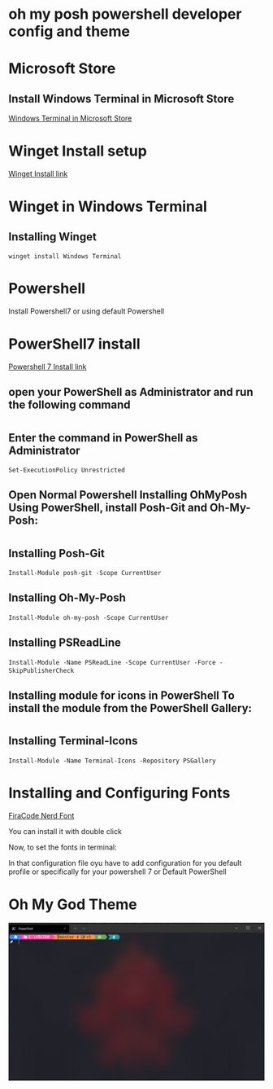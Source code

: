 ﻿# oh my posh powershell developer config and theme

# Microsoft Store

## Install Windows Terminal in Microsoft Store

 [Windows Terminal in Microsoft Store](https://www.microsoft.com/en-us/p/windows-terminal/9n0dx20hk701?activetab=pivot:overviewtab)

# Winget Install setup

 [Winget Install link](https://github.com/microsoft/winget-cli/releases/download/v1.0.11692/Microsoft.DesktopAppInstaller_8wekyb3d8bbwe.msixbundle)

# Winget in Windows Terminal
## Installing Winget
    winget install Windows Terminal

# Powershell 
 
 Install Powershell7 or using default  Powershell

# PowerShell7 install 

[Powershell 7 Install link](https://github.com/PowerShell/PowerShell/releases)

## open your PowerShell as Administrator and run the following command
#
## Enter the command in PowerShell as Administrator
    Set-ExecutionPolicy Unrestricted

## Open Normal Powershell Installing OhMyPosh Using PowerShell, install Posh-Git and Oh-My-Posh:
#
## Installing Posh-Git
    Install-Module posh-git -Scope CurrentUser
   
## Installing Oh-My-Posh
    Install-Module oh-my-posh -Scope CurrentUser
## Installing PSReadLine 
    Install-Module -Name PSReadLine -Scope CurrentUser -Force -SkipPublisherCheck
   

## Installing module for icons  in PowerShell To install the module from the PowerShell Gallery:
#
## Installing Terminal-Icons
    Install-Module -Name Terminal-Icons -Repository PSGallery

# Installing and Configuring Fonts
  
  [FiraCode Nerd Font](https://github.com/mukunthan7/OhMyGod-Theme/tree/main/FiraCode%20Nerd%20Font)
  
  You can install it with double click

  Now, to set the fonts in terminal:

  In that configuration file oyu have to add configuration for you default profile or specifically for your 
  powershell 7 or Default PowerShell

# Oh My God Theme

![Oh My God Theme](images/OhMyGod.png)






